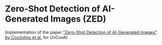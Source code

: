 # Zero-Shot Detection of AI-Generated Images (ZED)
Implementation of the paper ["Zero-Shot Detection of AI-Generated Images" by Cozzolino et al.](https://arxiv.org/abs/2409.15875) for UnCovAI
